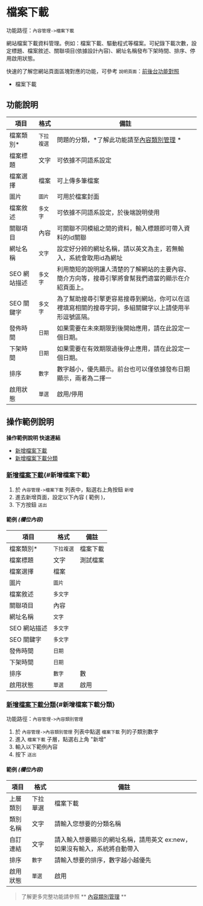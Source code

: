 # 檔案下載

功能路徑：`內容管理->檔案下載`

網站檔案下載資料管理。例如：檔案下載、驅動程式等檔案。可紀錄下載次數，設定標題、檔案敘述、關聯項目(依據設計內容)、網址名稱發布下架時間、排序、停用啟用狀態。

快速的了解您網站頁面區塊對應的功能，可參考 `說明頁面`：[前後台功能對照](/guide/site)

* 檔案下載




##  功能說明

| 項目  | 格式 | 備註 |
|---|---|---|
|檔案類別*|`下拉複選`|問題的分類，*了解此功能請至[內容類別管理](/guide/article-category) *|
|檔案標題|文字|可依據不同語系設定|
|檔案選擇|檔案|可上傳多筆檔案|
|圖片|`圖片`|可用於檔案封面|
|檔案敘述|`多文字`|可依據不同語系設定，於後端說明使用|
|關聯項目|內容|可關聯不同模組之間的資料，輸入標題即可帶入資料的id關聯|
|網址名稱|`文字`|設定好分辨的網址名稱，請以英文為主，若無輸入，系統會取用id為網址|
|SEO 網站描述|`多文字`|利用簡短的說明讓人清楚的了解網站的主要內容、簡介方向等，搜尋引擎將會幫我們適當的顯示在介紹頁面上。|
|SEO 關鍵字|`多文字`|為了幫助搜尋引擎更容易搜尋到網站，你可以在這裡填寫相關的搜尋字詞，多組關鍵字以上請使用半形逗號區隔。|
|發佈時間|`日期`|如果需要在未來期限到後開始應用，請在此設定一個日期。|
|下架時間|`日期`|如果需要在有效期限過後停止應用，請在此設定一個日期。|
|排序|`數字`|數字越小，優先顯示。前台也可以僅依據發布日期顯示，兩者為二擇一|
|啟用狀態|`單選`|啟用/停用|

##  操作範例說明

**操作範例說明 快速連結**

* [新增檔案下載](/guide/article-download#新增檔案下載)
* [新增檔案下載分類](/guide/article-download#新增檔案下載分類)

### [新增檔案下載](/guide/article-download#新增檔案下載){#新增檔案下載}

1. 於 `內容管理->檔案下載` 列表中，點選右上角按鈕 `新增` 
2. 進去新增頁面，設定以下內容 ( 範例 )，
3. 下方按鈕 `送出`

#### 範例 _(欄位內容)_

| 項目  | 格式 | 備註 |
|---|---|---|
|檔案類別*|`下拉複選`|檔案下載|
|檔案標題|文字|測試檔案|
|檔案選擇|檔案| |
|圖片|`圖片`| |
|檔案敘述|`多文字`| |
|關聯項目|內容| |
|網址名稱|`文字`| |
|SEO 網站描述|`多文字`| |
|SEO 關鍵字|`多文字`| |
|發佈時間|`日期`| |
|下架時間|`日期`| |
|排序|`數字`|數|
|啟用狀態|`單選`|啟用|



### [新增檔案下載分類](/guide/article-download#新增檔案下載分類){#新增檔案下載分類}

功能路徑：`內容管理->內容類別管理`

1. 於 `內容管理->內容類別管理` 列表中點選 `檔案下載` 列的子類別數字
2. 進入 `檔案下載` 子層，點選右上角 "新增"
3. 輸入以下範例內容
4. 按下 `送出`

#### 範例 _(欄位內容)_

| 項目  | 格式 | 備註 |
|---|---|---|
|上層類別|下拉單選|檔案下載|
|類別名稱|文字|請輸入您想要的分類名稱|
|自訂連結|文字|請入輸入想要顯示的網址名稱，請用英文 ex:new，如果沒有輸入，系統將自動帶入|
|排序|`數字`|請輸入想要的排序，數字越小越優先|
|啟用狀態|`單選`|啟用


> 了解更多完整功能請參照 ** [內容類別管理](/guide/article-category) **
